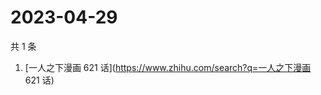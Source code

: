 # 2023-04-29

共 1 条

<!-- BEGIN -->
<!-- 最后更新时间 Sat Apr 29 2023 06:07:51 GMT+0800 (China Standard Time) -->

1. [一人之下漫画 621 话](https://www.zhihu.com/search?q=一人之下漫画 621 话)

<!-- END -->
